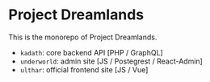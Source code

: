 Project Dreamlands
==================

This is the monorepo of Project Dreamlands.

- `kadath`: core backend API [PHP / GraphQL]
- `underworld`: admin site [JS / Postegrest / React-Admin]
- `ulthar`: official frontend site [JS / Vue]

